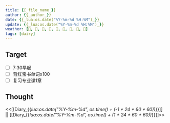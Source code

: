 ```yaml
---
title: {{_file_name_}}
author: {{_author_}}
date: {{_lua:os.date("%Y-%m-%d %H:%M")_}}
update: {{_lua:os.date("%Y-%m-%d %H:%M")_}}
weather: [, , , , , , , 󰖒, 󰢘]
tags: [dairy]
---
```


## Target

- [ ] 7:30早起
- [ ] 背红宝书单词x100
- [ ] 复习专业课1章

## Thought

<<[[Diary_{{_lua:os.date("%Y-%m-%d", os.time() + (-1 * 24 * 60 * 60))_}}]] || [[Diary_{{_lua:os.date("%Y-%m-%d", os.time() + (1 * 24 * 60 * 60))_}}]]>>
